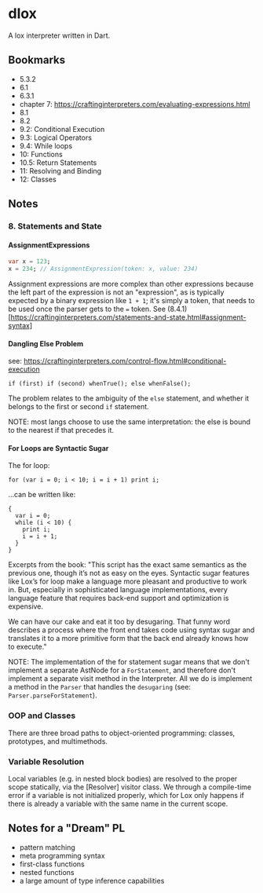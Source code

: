 # dlox

A lox interpreter written in Dart.

## Bookmarks

- 5.3.2
- 6.1
- 6.3.1
- chapter 7: https://craftinginterpreters.com/evaluating-expressions.html
- 8.1
- 8.2
- 9.2: Conditional Execution
- 9.3: Logical Operators
- 9.4: While loops
- 10: Functions
- 10.5: Return Statements
- 11: Resolving and Binding
- 12: Classes

## Notes

### 8. Statements and State

#### AssignmentExpressions

```dart
var x = 123;
x = 234; // AssignmentExpression(token: x, value: 234)
```

Assignment expressions are more complex than other expressions because the left part of the expression is not an "expression", as is typically expected by a binary expression like `1 + 1`; it's simply a token, that needs to be used once the parser gets to the `=` token. See (8.4.1)[https://craftinginterpreters.com/statements-and-state.html#assignment-syntax]

#### Dangling Else Problem

see: https://craftinginterpreters.com/control-flow.html#conditional-execution

```
if (first) if (second) whenTrue(); else whenFalse();
```

The problem relates to the ambiguity of the `else` statement, and whether it belongs to the first or second `if` statement.

NOTE: most langs choose to use the same interpretation: the else is bound to the nearest if that precedes it.

#### For Loops are Syntactic Sugar

The for loop:

```
for (var i = 0; i < 10; i = i + 1) print i;
```

...can be written like:

```
{
  var i = 0;
  while (i < 10) {
    print i;
    i = i + 1;
  }
}
```

Excerpts from the book: "This script has the exact same semantics as the previous one, though it’s not as easy on the eyes. Syntactic sugar features like Lox’s for loop make a language more pleasant and productive to work in. But, especially in sophisticated language implementations, every language feature that requires back-end support and optimization is expensive.

We can have our cake and eat it too by desugaring. That funny word describes a process where the front end takes code using syntax sugar and translates it to a more primitive form that the back end already knows how to execute."

NOTE: The implementation of the for statement sugar means that we don't implement a separate AstNode for a `ForStatement`, and therefore don't implement a separate visit method in the Interpreter. All we do is implement a method in the `Parser` that handles the `desugaring` (see: `Parser.parseForStatement`).

### OOP and Classes

There are three broad paths to object-oriented programming: classes, prototypes, and multimethods.

### Variable Resolution

Local variables (e.g. in nested block bodies) are resolved to the proper scope statically, via the [Resolver] visitor class. We through a compile-time error if a variable is not initialized properly, which for Lox only happens if there is already a variable with the same name in the current scope.

## Notes for a "Dream" PL

- pattern matching
- meta programming syntax
- first-class functions
- nested functions
- a large amount of type inference capabilities
